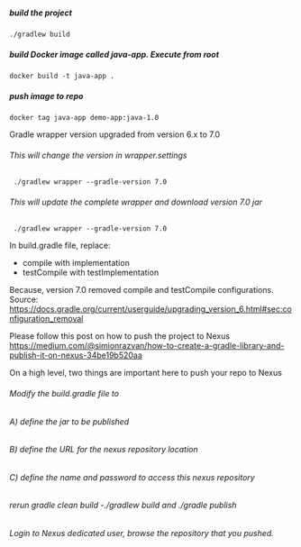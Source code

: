 ##### build the project

    ./gradlew build

##### build Docker image called java-app. Execute from root

    docker build -t java-app .
    
##### push image to repo 

    docker tag java-app demo-app:java-1.0
    


Gradle wrapper version upgraded from version 6.x to 7.0 
        
###### This will change the version in wrapper.settings

     ./gradlew wrapper --gradle-version 7.0

###### This will update the complete wrapper and download version 7.0 jar

     ./gradlew wrapper --gradle-version 7.0

In build.gradle file, replace:
- compile with implementation 
- testCompile with testImplementation

Because, version 7.0 removed compile and testCompile configurations.
Source: https://docs.gradle.org/current/userguide/upgrading_version_6.html#sec:configuration_removal

Please follow this post on how to push the project to Nexus
https://medium.com/@simionrazvan/how-to-create-a-gradle-library-and-publish-it-on-nexus-34be19b520aa

On a high level, two things are important here to push your repo to Nexus

###### Modify the build.gradle file to
###### A) define the jar to be published 
###### B) define the URL for the nexus repository location
###### C) define the name and password to access this nexus repository
###### rerun gradle clean build -./gradlew build and ./gradle publish
###### Login to Nexus dedicated user, browse the repository that you pushed. 
